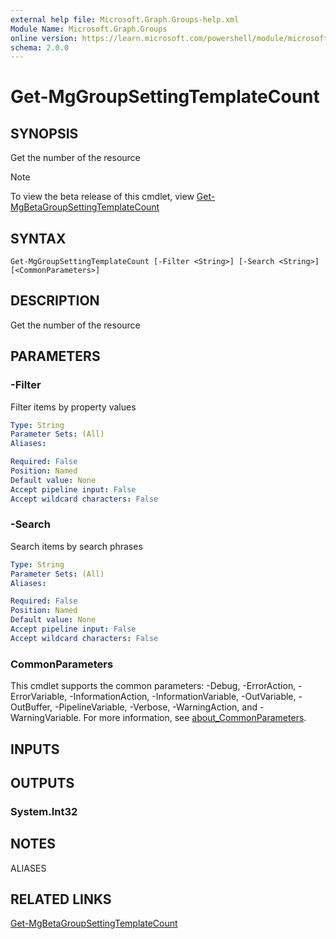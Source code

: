 ```yaml
---
external help file: Microsoft.Graph.Groups-help.xml
Module Name: Microsoft.Graph.Groups
online version: https://learn.microsoft.com/powershell/module/microsoft.graph.groups/get-mggroupsettingtemplatecount
schema: 2.0.0
---
```


# Get-MgGroupSettingTemplateCount

## SYNOPSIS
Get the number of the resource

> [!NOTE]
> To view the beta release of this cmdlet, view [Get-MgBetaGroupSettingTemplateCount](/powershell/module/Microsoft.Graph.Beta.Applications/Get-MgBetaGroupSettingTemplateCount?view=graph-powershell-beta)

## SYNTAX

```
Get-MgGroupSettingTemplateCount [-Filter <String>] [-Search <String>] [<CommonParameters>]
```

## DESCRIPTION
Get the number of the resource

## PARAMETERS

### -Filter
Filter items by property values

```yaml
Type: String
Parameter Sets: (All)
Aliases:

Required: False
Position: Named
Default value: None
Accept pipeline input: False
Accept wildcard characters: False
```

### -Search
Search items by search phrases

```yaml
Type: String
Parameter Sets: (All)
Aliases:

Required: False
Position: Named
Default value: None
Accept pipeline input: False
Accept wildcard characters: False
```

### CommonParameters
This cmdlet supports the common parameters: -Debug, -ErrorAction, -ErrorVariable, -InformationAction, -InformationVariable, -OutVariable, -OutBuffer, -PipelineVariable, -Verbose, -WarningAction, and -WarningVariable. For more information, see [about_CommonParameters](http://go.microsoft.com/fwlink/?LinkID=113216).

## INPUTS

## OUTPUTS

### System.Int32
## NOTES

ALIASES

## RELATED LINKS
[Get-MgBetaGroupSettingTemplateCount](/powershell/module/Microsoft.Graph.Beta.Applications/Get-MgBetaGroupSettingTemplateCount?view=graph-powershell-beta)

